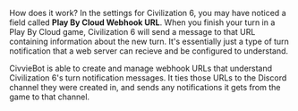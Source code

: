 How does it work?
In the settings for Civilization 6, you may have noticed a field called **Play By Cloud Webhook URL**. When you finish your turn in a Play By Cloud game, Civilization 6 will send a message to that URL containing information about the new turn. It's essentially just a type of turn notification that a web server can recieve and be configured to understand.

CivvieBot is able to create and manage webhook URLs that understand Civilization 6's turn notification messages. It ties those URLs to the Discord channel they were created in, and sends any notifications it gets from the game to that channel.